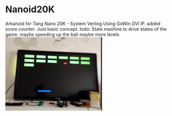 # Nanoid20K
Arkanoid for Tang Nano 20K - System Verilog
Using GoWin DVI IP.
added score counter.
Just basic concept.
todo:
State mashine to drive states of the game.
maybe speeding up the ball
maybe more levels
<img src='https://github.com/GthiN89/Nanoid20K/blob/main/img/Pictures/Capture.PNG?raw=true' width=60%>
